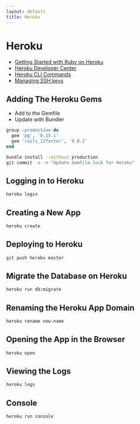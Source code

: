 ```yaml
---
layout: default
title: Heroku
---
```


# Heroku
- [Getting Started with Ruby on Heroku](https://devcenter.heroku.com/articles/getting-started-with-ruby#introduction)
- [Heroku Developer Center](https://devcenter.heroku.com/)
- [Heroku CLI Commands](https://devcenter.heroku.com/articles/heroku-command)
- [Managing SSH keys](https://devcenter.heroku.com/articles/keys)

## Adding The Heroku Gems
- Add to the Gemfile
- Update with Bundler

```ruby
group :production do
  gem 'pg', '0.15.1'
  gem 'rails_12factor', '0.0.2'
end
```

```bash
bundle install --without production
git commit -a -m "Update Gemfile.lock for Heroku"
```


## Logging in to Heroku

```bash
heroku login
```


## Creating a New App

```bash
heroku create
```


## Deploying to Heroku

```bash
git push heroku master
```

## Migrate the Database on Heroku

```bash
heroku run db:migrate
```


## Renaming the Heroku App Domain

```bash
heroku rename new-name
```


## Opening the App in the Browser

```bash
heroku open
```

## Viewing the Logs

```bash
heroku logs
```

## Console

```bash
heroku run console
```